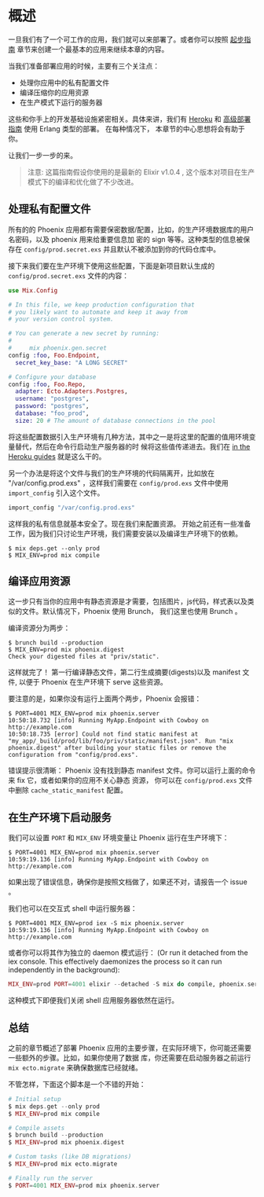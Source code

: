 # 概述

一旦我们有了一个可工作的应用，我们就可以来部署了。或者你可以按照
[起步指南](https://mydearxym.gitbooks.io/phoenix-doc-in-chinese/content/A_%E8%B5%B7%E6%AD%A5.html)
章节来创建一个最基本的应用来继续本章的内容。

当我们准备部署应用的时候，主要有三个关注点：
  * 处理你应用中的私有配置文件
  * 编译压缩你的应用资源
  * 在生产模式下运行的服务器

这些和你手上的开发基础设施紧密相关。具体来讲，我们有 [Heroku](http://www.phoenixframework.org/docs/heroku) 和
[高级部署指南](http://www.phoenixframework.org/docs/advanced-deployment) 使用 Erlang 类型的部署。 在每种情况下，
本章节的中心思想将会有助于你。

让我们一步一步的来。

> 注意: 这篇指南假设你使用的是最新的 Elixir v1.0.4 , 这个版本对项目在生产模式下的编译和优化做了不少改进。


## 处理私有配置文件

所有的的 Phoenix 应用都有需要保密数据/配置，比如，的生产环境数据库的用户名密码，以及 phoenix 用来给重要信息加
密的 sign 等等。这种类型的信息被保存在 `config/prod.secret.exs` 并且默认不被添加到你的代码仓库中。

接下来我们要在生产环境下使用这些配置，下面是新项目默认生成的 `config/prod.secret.exs` 文件的内容：

```elixir
use Mix.Config

# In this file, we keep production configuration that
# you likely want to automate and keep it away from
# your version control system.

# You can generate a new secret by running:
#
#     mix phoenix.gen.secret
config :foo, Foo.Endpoint,
  secret_key_base: "A LONG SECRET"

# Configure your database
config :foo, Foo.Repo,
  adapter: Ecto.Adapters.Postgres,
  username: "postgres",
  password: "postgres",
  database: "foo_prod",
  size: 20 # The amount of database connections in the pool
```

将这些配置数据引入生产环境有几种方法，其中之一是将这里的配置的值用环境变量替代，然后在命令行启动生产服务器的时
候将这些值传递进去。我们在 [in the Heroku guides](http://www.phoenixframework.org/docs/heroku) 就是这么干的。

另一个办法是将这个文件与我们的生产环境的代码隔离开，比如放在 "/var/config.prod.exs" ，这样我们需要在
`config/prod.exs` 文件中使用 `import_config` 引入这个文件。

```elixir
import_config "/var/config.prod.exs"
```

这样我的私有信息就基本安全了。现在我们来配置资源。
开始之前还有一些准备工作，因为我们只讨论生产环境，我们需要安装以及编译生产环境下的依赖。

```console
$ mix deps.get --only prod
$ MIX_ENV=prod mix compile
```

## 编译应用资源

这一步只有当你的应用中有静态资源是才需要，包括图片，js代码，样式表以及类似的文件。默认情况下，Phoenix 使用
Brunch， 我们这里也使用 Brunch 。

编译资源分为两步：

```console
$ brunch build --production
$ MIX_ENV=prod mix phoenix.digest
Check your digested files at "priv/static".
```

这样就完了！ 第一行编译静态文件，第二行生成摘要(digests)以及 manifest 文件, 以便于 Phoenix 在生产环境下 serve
这些资源。

要注意的是，如果你没有运行上面两个两步，Phoenix 会报错：

```console
$ PORT=4001 MIX_ENV=prod mix phoenix.server
10:50:18.732 [info] Running MyApp.Endpoint with Cowboy on http://example.com
10:50:18.735 [error] Could not find static manifest at "my_app/_build/prod/lib/foo/priv/static/manifest.json". Run "mix phoenix.digest" after building your static files or remove the configuration from "config/prod.exs".
```

错误提示很清晰： Phoenix 没有找到静态 manifest 文件。你可以运行上面的命令来 fix 它，或者如果你的应用不关心静态
资源， 你可以在 `config/prod.exs` 文件中删除 `cache_static_manifest` 配置。

## 在生产环境下启动服务

我们可以设置 `PORT` 和 `MIX_ENV` 环境变量让 Phoenix 运行在生产环境下：

```console
$ PORT=4001 MIX_ENV=prod mix phoenix.server
10:59:19.136 [info] Running MyApp.Endpoint with Cowboy on http://example.com
```

如果出现了错误信息，确保你是按照文档做了，如果还不对，请报告一个 issue 。

我们也可以在交互式 shell 中运行服务器：

```console
$ PORT=4001 MIX_ENV=prod iex -S mix phoenix.server
10:59:19.136 [info] Running MyApp.Endpoint with Cowboy on http://example.com
```

或者你可以将其作为独立的 daemon 模式运行：
(Or run it detached from the iex console. This effectively daemonizes the process so it can run
independently in the background):

```elixir
MIX_ENV=prod PORT=4001 elixir --detached -S mix do compile, phoenix.server
```

这种模式下即便我们关闭 shell 应用服务器依然在运行。

## 总结

之前的章节概述了部署 Phoenix 应用的主要步骤，在实际环境下，你可能还需要一些额外的步骤。比如，如果你使用了数据
库，你还需要在启动服务器之前运行 `mix ecto.migrate` 来确保数据库已经就绪。

不管怎样，下面这个脚本是一个不错的开始：

```elixir
# Initial setup
$ mix deps.get --only prod
$ MIX_ENV=prod mix compile

# Compile assets
$ brunch build --production
$ MIX_ENV=prod mix phoenix.digest

# Custom tasks (like DB migrations)
$ MIX_ENV=prod mix ecto.migrate

# Finally run the server
$ PORT=4001 MIX_ENV=prod mix phoenix.server
```
